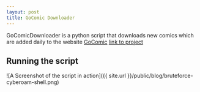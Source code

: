 ```yaml
---
layout: post
title: GoComic Downloader
---
```


GoComicDownloader is a python script that downloads new comics which are added daily to the website [GoComic](https://gocomics.com)
[link to project](https://github.com/shivam043/GoComicDownloader)

## Running the script
![A Screenshot of the script in action]({{ site.url }}/public/blog/bruteforce-cyberoam-shell.png)

